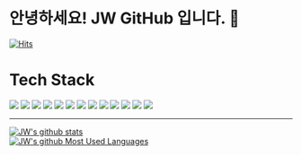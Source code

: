 # **안녕하세요! JW GitHub 입니다. 👋**

[![Hits](https://hits.seeyoufarm.com/api/count/incr/badge.svg?url=https%3A%2F%2Fgithub.com%2Ffe-jw&count_bg=%23DD3333&title_bg=%23555555&icon=&icon_color=%23F3F3F3&title=hits&edge_flat=false)](https://hits.seeyoufarm.com)

# **Tech Stack**
<img src="https://img.shields.io/badge/HTML-E34F26?style=for-the-badge&logo=html5&logoColor=white"> <img src="https://img.shields.io/badge/CSS-1572B6?style=for-the-badge&logo=css3&logoColor=white"> <img src="https://img.shields.io/badge/LESS-1D365D?style=for-the-badge&logo=less&logoColor=white"> <img src="https://img.shields.io/badge/SCSS-CC6699?style=for-the-badge&logo=sass&logoColor=white"> <img src="https://img.shields.io/badge/JavaScript-F7DF1E?style=for-the-badge&logo=JavaScript&logoColor=black"> <img src="https://img.shields.io/badge/react-141414?style=for-the-badge&logo=react&logoColor=00D8FF"> <img src="https://img.shields.io/badge/vue-35495e?style=for-the-badge&logo=vue.js&logoColor=42b883"> <img src="https://img.shields.io/badge/StyledComponent-DB7093?style=for-the-badge&logo=StyledComponents&logoColor=white"> <img src="https://img.shields.io/badge/photoshop-31A8FF?style=for-the-badge&logo=AdobePhotoshop&logoColor=black"> <img src="https://img.shields.io/badge/figma-black?style=for-the-badge&logo=figma&logoColor=white"> <img src="https://img.shields.io/badge/JIRA-0052CC?style=for-the-badge&logo=JIRA&logoColor=white"> <img src="https://img.shields.io/badge/Confluence-172B4D?style=for-the-badge&logo=Confluence&logoColor=white"> <img src="https://img.shields.io/badge/Github-181717?style=for-the-badge&logo=Github&logoColor=white">

<!-- 
	badge: https://img.shields.io
	Icon: https://simpleicons.org
-->

---

[![JW's github stats](https://github-readme-stats.vercel.app/api?username=fe-jw&theme=dark)](https://github.com/anuraghazra/github-readme-stats)  
[![JW's github Most Used Languages](https://github-readme-stats.vercel.app/api/top-langs/?username=fe-jw&theme=dark)](https://github.com/anuraghazra/github-readme-stats)